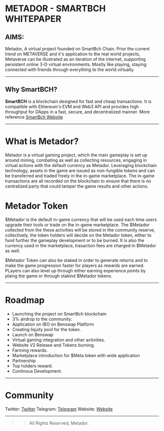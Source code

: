 # METADOR - SMARTBCH  WHITEPAPER

## AIMS:

Metador, A virtual project founded on SmartBch Chain. Prior the current trend on METAVERSE and it's application to the real world projects, Metaverse can be illustrated as an iteration of the internet, supporting persistent online 3-D virtual environments. Mostly like playing, staying connected with friends through everything to the world virtually.

****

## Why SmartBCH?

**SmartBCH** is a blockchain designed for fast and cheap transactions. It is compatible with Ethereum's EVM and Web3 API and provides high throughput for DApps in a fast, secure, and decentralized manner. More reference [SmartBch Website](https://smartbch.org/ "SmartBch Website")

****

# What is Metador?  
Metador is a virtual gaming project, which the main gameplay is set up around mining, combating as well as collecting resources, engaging in virtual actions with the default currency as Metador. Leveraging blockchain technology, assets in the game are issued as non-fungible tokens and can be transferred and traded freely in the in-game marketplace. The in-game transactions are all recorded on the blockchain to ensure that there is no centralized party that could tamper the game results and other actions.

# Metador Token
$Metador is the default in-game currency that will be used each time users upgrade their tools or trade on the in-game marketplace. The $Metador collected from the these activities will be stored in the community reserve, collectively, the token holders will decide on the Metador token, either to fund further the gameplay development or to be burned. It is also the currency used in the marketplace, trasaction fees are charged in $Metador as well.

$Metador Token can also be staked in order to generate returns and to make the game progression faster for players as rewards are earned. PLayers can also level up through either earning experience points by plaing the game or through stakind $Metador tokens.

****

# Roadmap

* Launching the project on SmartBch blockchain
* 3% airdrop to the community.
* Application on IBO on Benswap Platform
* Creating liquity pool for the token.
* Launch on Benswap
* Virtual gaming integration and other activities.
* Website V2 Release and Tokens burning.
* Farming rewards.
* Marketplace introduction for $Meta token with wide application
* Partnership
* Top holders reward.
* Continous Development.

****

# Community
Twitter: [Twitter](https://twitter.com/Metador_SBCH)
Telegram: [Telegram](https://t.me/metadorSBCH)
Website: [Website](https://smetador.space/)

****

>> All Rights Reserved, Metador.
